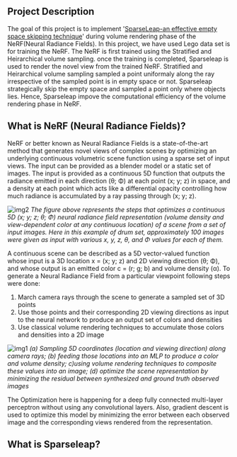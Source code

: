 ## Project Description

The goal of this project is to implement '[SparseLeap-an effective empty space skipping technique](https://ieeexplore.ieee.org/stamp/stamp.jsp?tp=&arnumber=8017589)' during volume rendering phase of the NeRF(Neural Radiance Fields). In this project, we have used Lego data set is for training the NeRF. The NeRF is first trained using the Stratified and Heirarchical volume sampling. once the training is completed, Sparseleap is used to render the novel view from the trained NeRF. Stratified and Heirarchical volume sampling sampled a point uniformaly along the ray irrespective of the sampled point is in empty space or not. Sparseleap strategically skip the empty space and sampled a point only where objects lies. Hence, Sparseleap impove the computational efficiency of the volume rendering phase in NeRF.   

## What is NeRF (Neural Radiance Fields)?

NeRF or better known as Neural Radiance Fields is a state-of-the-art method that generates novel views of complex scenes by optimizing an underlying 
continuous volumetric scene function using a sparse set of input views. The input can be provided as a blender model or a static set of images.
The input is provided as a continuous 5D function that outputs the radiance emitted in each direction (θ; Φ) at each point (x; y; z) in space, 
and a density at each point which acts like a differential opacity controlling how much radiance is accumulated by a ray passing through (x; y; z).

![img2](https://user-images.githubusercontent.com/90370308/217326977-27fb759e-cd09-4478-97e9-fdb4ac833ec2.png)
*The figure above represents the steps that optimizes a continuous 5D (x; y; z; θ; Φ) neural radiance field representation 
(volume density and view-dependent color at any continuous location) of a scene from a set of input images. Here in this example of drum set, 
approximately 100 images were given as input with various x, y, z, θ, and Φ values for each of them.*

A continuous scene can be described as a 5D vector-valued function whose input is a 3D location x = (x; y; z) and 2D viewing direction (θ; Φ), and whose 
output is an emitted color c = (r; g; b) and volume density (α). To generate a Neural Radiance Field from a particular viewpoint following steps were 
done:
  1. March camera rays through the scene to generate a sampled set of 3D points
  2. Use those points and their corresponding 2D viewing directions as input to the neural network to produce an output set of colors and densities
  3. Use classical volume rendering techniques to accumulate those colors and densities into a 2D image
  
![img1](https://user-images.githubusercontent.com/90370308/217326921-6ed2bf04-27ae-4b7d-85c1-ff4e2165910f.png)
*(a) Sampling 5D coordinates (location and viewing direction) along camera rays; (b) feeding those locations into an MLP to produce a color and 
volume density; c)using volume rendering techniques to composite these values into an image; (d) optimize the scene representation by minimizing 
the residual between synthesized and ground truth observed images*

The Optimization here is happening for a deep fully connected multi-layer perceptron without using any convolutional layers. Also, gradient descent is 
used to optimize this model by minimizing the error between each observed image and the corresponding views rendered from the representation.

## What is Sparseleap?
